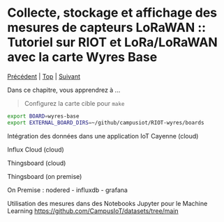 # Collecte, stockage et affichage des mesures de capteurs LoRaWAN :: Tutoriel sur RIOT et LoRa/LoRaWAN avec la carte Wyres Base

[Précédent](01.md) | [Top](README.md) |  [Suivant](03.md)

Dans ce chapitre, vous apprendrez à ...


> Configurez la carte cible pour `make`
```bash
export BOARD=wyres-base
export EXTERNAL_BOARD_DIRS=~/github/campusiot/RIOT-wyres/boards
```

Intégration des données dans une application IoT
Cayenne (cloud)


Influx Cloud (cloud)

Thingsboard (cloud)


Thingsboard (on premise)

On Premise : nodered - influxdb - grafana



Utilisation des mesures dans des Notebooks Jupyter pour le Machine Learning
https://github.com/CampusIoT/datasets/tree/main 
